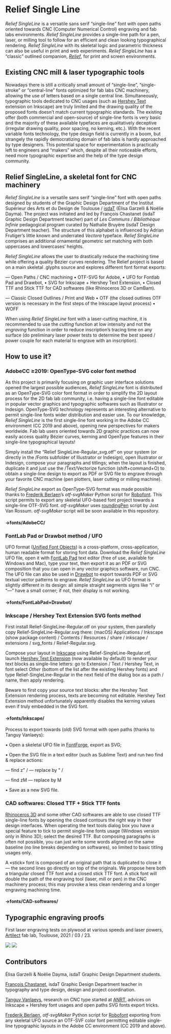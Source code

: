 # Relief Single Line

*Relief SingleLine* is a versatile sans serif “single-line” font with open paths oriented towards CNC (Computer Numerical Control) engraving and fab labs environments. *Relief SingleLine* provides a single-line path for a pen, laser, or milling tool to follow for an efficient and clean looking typographical rendering. *Relief SingleLine* with its skeletal logic and parametric thickness can also be useful in print and web experiments.  *Relief SingleLine* has a “classic” outlined companion, [*Relief*](https://github.com/isdat-type/relief), for print and screen environments.

## Existing CNC mill & laser typographic tools
Nowadays there is still a critically small amount of “single-line”, “single-stroke” or “central-line” fonts optimized for fab labs CNC machinery, allowing the use of letters based on a single central line. Simultaneously, typographic tools dedicated to CNC usages (such as [Hershey Text](https://wiki.evilmadscientist.com/Hershey_Text) extension on Inkscape) are truly limited and the drawing quality of the proposed fonts doesn’t match current typographic standards. The existing offer (both commercial and open-source) of single-line fonts is very basic and the majority of these available typefaces are qualitatively deceptive (irregular drawing quality, poor spacing, no kerning, etc.). With the recent variable fonts technology, the type design field is currently in a boom, but strangely the rapidly democratizing domain of fab labs is hardly approached by type designers. This potential space for experimentation is practically left to engineers and “makers” which, despite all their noticeable efforts, need more typographic expertise and the help of the type design community.

## Relief SingleLine, a skeletal font for CNC machinery
*Relief SingleLine* is a versatile sans serif “single-line” font with open paths designed by students of the Graphic Design Department of the Institut Supérieur des Arts et du Design de Toulouse / [isdaT](https://www.isdat.fr/) (Élisa Garzelli & Noëlie Dayma). The project was initiated and led by François Chastanet (isdaT Graphic Design Department teacher) part of *Les Communs / Bibliothèque Infinie* pedagogical program curated by Nathalie Bruyère (isdaT Design Department teacher). The structure of this alphabet is influenced by Adrian Frutiger’s little known and underrated *Vectora* typeface. *Relief SingleLine* comprises an additional ornamental geometric set matching with both uppercases and lowercases’ heights. 

*Relief SingleLine* allows the user to drastically reduce the machining time while offering a quality Bézier curves rendering. The Relief project is based on a main skeletal .glyphs source and explores different font format exports: 

— Open Paths / CNC machining
• OTF-SVG for Adobe,
• UFO for Fontlab Pad and Drawbot, 
• SVG for Inkscape + Hershey Text Extension,
• Closed TTF and Stick TTF for CAD softwares (like Rhinoceros 3D or CamBam).

— Classic Closed Outlines / Print and Web
• OTF (the closed outlines OTF version is necessary in the first steps of the Inkscape layout process)
• WOFF

When using *Relief SingleLine* font with a laser-cutting machine, it is recommended to use the *cutting* function at low intensity and not the *engraving* function in order to reduce inscription’s tracing time on any surface (do preliminary laser power tests to determine the best speed / power couple for each material to engrave with an inscription).


## How to use it?

### AdobeCC ≥2019: OpenType-SVG color font method
As this project is primarily focusing on graphic user interface solutions opened the largest possible audiences, *Relief SingleLine* font is distributed as an OpenType-SVG color font format in order to simplify the 2D layout process for the 2D fab lab community, i.e. having a single-line font editable in popular vector graphics and typographic softwares such as Illustrator or Indesign. OpenType-SVG technology represents an interesting alternative to permit single-line fonts wider distribution and easier use. To our knowledge, *Relief SingleLine* is the first single-line font working in the Adobe CC environment (CC 2019 and above), opening new perspectives for makers worldwide. Fab lab users oriented towards 2D graphic practices can now easily access quality Bézier curves, kerning and OpenType features in their single-line typographical layouts!

Simply install the “Relief SingleLine-Regular_svg.otf” on your system (or directly in the /Fonts subfolder of Illustrator or Indesign), open Illustrator or Indesign, compose your paragraphs and titlings; when the layout is finished, duplicate it and just use the /Text/Vectorize function (shift+command+O) to obtain a single-line design to export as PDF or SVG file to engrave through your favorite CNC machine (pen plotters, laser cutting or milling machine).

*Relief SingleLine* export as OpenType-SVG format was made possible thanks to [Frederik Berlaen](https://typemytype.com/)’s *otf-svgMaker* Python script for [Robofont](https://robofont.com/). This script permits to export any skeletal UFO-based font project towards a single-line OTF-SVG font. *otf-svgMaker* uses [roundingPen](https://github.com/typemytype/outlinerRoboFontExtension/blob/master/Outliner.roboFontExt/lib/outlinePen.py) script by Jost Van Rossum. *otf-svgMaker* script will be soon available in this repository.

#### →fonts/AdobeCC/

### FontLab Pad or Drawbot method / UFO
UFO format ([Unified Font Objects](https://unifiedfontobject.org/)) is a cross-platform, cross-application, human readable format for storing font data. Download the *Relief SingleLine* UFO file, open it with [FontLab Pad](https://www.fontlab.com/fontlab-pad/) text editor (free of use, available for Windows and Mac), type your text, then export it as an PDF or SVG composition that you can open in any vector graphics software, run CNC. The UFO file can also be used in [Drawbot](https://www.drawbot.com/) to export towards PDF or SVG textual vector patterns to engrave. *Relief SingleLine* as UFO format is slightly different in its design: all simple straight segments signs like “i” or “—” have a small corner; if not, their display is not working.

#### →fonts/FontLabPad+Drawbot/

### Inkscape / Hershey Text Extension SVG fonts method

First install Relief-SingleLine-Regular.otf on your system, then parallelly copy Relief-SingleLine-Regular.svg there: (macOS) Applications / Inkscape (show package content) / Contents / Resources / share / inkscape / extensions / svg_fonts / Relief-Regular.svg. 

Compose your layout in [Inkscape](https://inkscape.org/) using Relief-SingleLine-Regular.otf, launch [Hershey Text Extension](https://www.evilmadscientist.com/2019/hershey-text-v30/) (now available by default) to render your text blocks as single-line letters: go to Extension / Text / Hershey Text, in font select *Other* (bottom of the list after the existing Hershey fonts) and type Relief-SingleLine-Regular in the next field of the dialog box as a path / name, then apply rendering. 

Beware to first copy your source text blocks: after the Hershey Text Extension rendering process, texts are becoming not editable. Hershey Text Extension method unfortunately apparently disables the kerning values even if truly embedded in the SVG font.

#### →fonts/Inkscape/

Process to export towards (old) SVG format with open paths (thanks to Tanguy Vanlaeys):

• Open a skeletal UFO file in [FontForge](https://fontforge.org/), export as SVG;

• Open the SVG file in a text editor (such as Sublime Text) and run two find & replace actions:

— find z" /
— replace by " /

— find zM
— replace by M

• Save as a new SVG file.


### CAD softwares: Closed TTF + Stick TTF fonts 
[Rhinoceros 3D](https://www.rhino3d.com/) and some other CAD softwares are able to use closed TTF single-line fonts by opening the closed contours the right way in their design interfaces. When operating the text tools dialog box you have a special feature to tick to permit single-line fonts usage (Windows version only in Rhino 3D); select the desired TTF. But composing paragraphs is often not possible, you can just write some words aligned on the same baseline (no line breaks depending on softwares), so limited to basic titling usages only.

A «stick» font is composed of an original path that is duplicated to close it — the second lines go directly on top of the originals. We propose here both a triangular closed TTF font and a closed stick TTF font. A stick font will double the path of the engraving tool (laser, mill or pen) in the CNC machinery process; this may provoke a less clean rendering and a longer engraving machining time.

#### →fonts/CAD-softwares/

## Typographic engraving proofs

First laser engraving tests on plywood at various speeds and laser powers, [Artilect](https://artilect.fr/) fab lab, Toulouse, 2021 / 03 / 23.

![](/documentation/images/photos/relief_laser_2021_03_25_a.jpg)
![](/documentation/images/photos/relief_laser_2021_03_25_b.jpg)

## Contributors

Élisa Garzelli & Noëlie Dayma, isdaT Graphic Design Department students.

[François Chastanet](http://francoischastanet.com/), isdaT Graphic Design Department teacher in typography and type design, design and project coordination.

[Tanguy Vanlaeys](https://vnls-tanguy.tumblr.com/), research on CNC type started at [ANRT](https://anrt-nancy.fr/), advices on Inkscape + Hershey font usages and open paths SVG fonts export tricks.

[Frederik Berlaen](https://typemytype.com/), *otf-svgMaker* Python script for [Robofont](https://robofont.com/) exporting from any skeletal UFO source an OTF-SVF color font permitting editable single-line typographic layouts in the Adobe CC environment (CC 2019 and above). 

